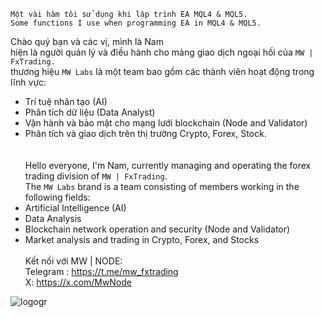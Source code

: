 
`Một vài hàm tôi sử dụng khi lập trình EA MQL4 & MQL5.` <br>
`Some functions I use when programming EA in MQL4 & MQL5.`


Chào quý bạn và các vị, mình là Nam <br> hiện là người quản lý và điều hành cho mảng giao dịch ngoại hối của `MW | FxTrading.`<br>
thương hiệu `MW Labs` là một team bao gồm các thành viên hoạt động trong lĩnh vực:<br>
- Trí tuệ nhân tạo (AI)<br>
- Phân tích dữ liệu (Data Analyst)<br>
- Vận hành và bảo mật cho mạng lưới blockchain (Node and Validator)<br>
- Phân tích và giao dịch trên thị trường Crypto, Forex, Stock.<br>
<br><br>
Hello everyone, I'm Nam, currently managing and operating the forex trading division of `MW | FxTrading`.<br>
The `MW Labs` brand is a team consisting of members working in the following fields:  
- Artificial Intelligence (AI)  
- Data Analysis
- Blockchain network operation and security (Node and Validator)
- Market analysis and trading in Crypto, Forex, and Stocks
<br><br>
Kết nối với MW | NODE:<br>
Telegram : https://t.me/mw_fxtrading<br>
  X:       https://x.com/MwNode


![logogr](https://github.com/user-attachments/assets/d764ddca-6f4c-4a8c-ba82-7f42b3f89534)
